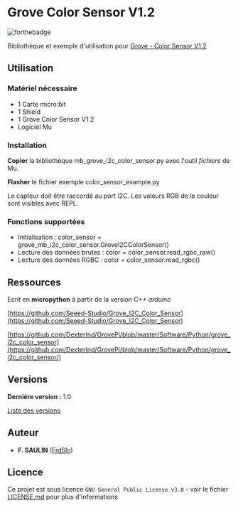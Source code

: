 # Grove Color Sensor V1.2

![forthebadge](https://forthebadge.com/images/badges/made-with-python.svg)

Bibliothèque et exemple d'utilisation pour [Grove - Color Sensor V1.2](https://wiki.seeedstudio.com/Grove-I2C_Color_Sensor/)

## Utilisation

### Matériel nécessaire

- 1 Carte micro:bit
- 1 Shield
- 1 Grove Color Sensor V1.2
- Logiciel Mu

### Installation

**Copier** la bibliothèque mb_grove_i2c_color_sensor.py avec l'outil _fichiers_ de Mu.

**Flasher** le fichier exemple color_sensor_example.py

Le capteur doit être raccordé au port I2C. Les valeurs RGB de la couleur sont visibles avec REPL.

### Fonctions supportées

- Initialisation : color_sensor = grove_mb_i2c_color_sensor.GroveI2CColorSensor()
- Lecture des données brutes : color = color_sensor.read_rgbc_raw()
- Lecture des données RGBC : color = color_sensor.read_rgbc()

## Ressources

Ecrit en **micropython** à partir de la version C++ _arduino_

[https://github.com/Seeed-Studio/Grove_I2C_Color_Sensor](https://github.com/Seeed-Studio/Grove_I2C_Color_Sensor)

[https://github.com/DexterInd/GrovePi/blob/master/Software/Python/grove_i2c_color_sensor](https://github.com/DexterInd/GrovePi/blob/master/Software/Python/grove_i2c_color_sensor/)

## Versions

**Dernière version :** 1.0

[Liste des versions](https://github.com/FrdSln/grove_i2c_color_sensor_V12/tags)

## Auteur

* **F. SAULIN** ([FrdSln](https://github.com/FrdSln))

## Licence

Ce projet est sous licence ``GNU General Public License v3.0`` - voir le fichier [LICENSE.md](LICENSE.md) pour plus d'informations
